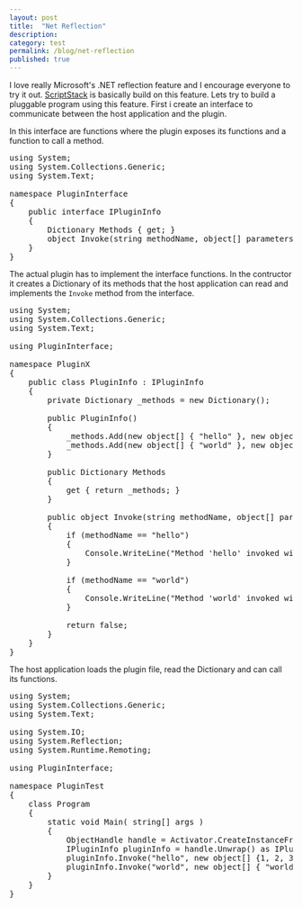 ```yaml
---
layout: post
title:  "Net Reflection"
description: 
category: test
permalink: /blog/net-reflection
published: true
---
```


I love really Microsoft's .NET reflection feature and I encourage everyone to try it out. [ScriptStack](https://github.com/zarat/scriptstack) is basically build on this feature. Lets try to build a pluggable program using this feature. First i create an interface to communicate between the host application and the plugin. 
<!--excerpt_separator-->
In this interface are functions where the plugin exposes its functions and a function to call a method.

<pre>
using System;
using System.Collections.Generic;
using System.Text;

namespace PluginInterface
{
    public interface IPluginInfo
    {
        Dictionary<object[], object[]> Methods { get; }
        object Invoke(string methodName, object[] parameters);
    }
}
</pre>

The actual plugin has to implement the interface functions. In the contructor it creates a Dictionary of its methods that the host application can read and implements the `Invoke` method from the interface.

<pre>
using System;
using System.Collections.Generic;
using System.Text;

using PluginInterface;

namespace PluginX
{
    public class PluginInfo : IPluginInfo
    {
        private Dictionary<object[], object[]> _methods = new Dictionary<object[], object[]>();

        public PluginInfo()
        {
            _methods.Add(new object[] { "hello" }, new object[] { typeof(string), typeof(int) } );
            _methods.Add(new object[] { "world" }, new object[] { typeof(string) } );
        }

        public Dictionary<object[], object[]> Methods
        {
            get { return _methods; }
        }

        public object Invoke(string methodName, object[] parameters)
        {
            if (methodName == "hello")
            {
                Console.WriteLine("Method 'hello' invoked with " + parameters.Length + " parameters");
            }

            if (methodName == "world")
            {
                Console.WriteLine("Method 'world' invoked with " + parameters.Length + " parameters");
            }

            return false;
        }
    }
}
</pre>

The host application loads the plugin file, read the Dictionary and can call its functions. 

<pre>
using System;
using System.Collections.Generic;
using System.Text;

using System.IO;
using System.Reflection;
using System.Runtime.Remoting;

using PluginInterface;

namespace PluginTest
{
    class Program
    {
        static void Main( string[] args )
        {
            ObjectHandle handle = Activator.CreateInstanceFrom( "PluginX.dll", "PluginX.PluginInfo" );
            IPluginInfo pluginInfo = handle.Unwrap() as IPluginInfo;
            pluginInfo.Invoke("hello", new object[] {1, 2, 3});
            pluginInfo.Invoke("world", new object[] { "world", 1, "hello", 2 });
        }
    }
}
</pre>

